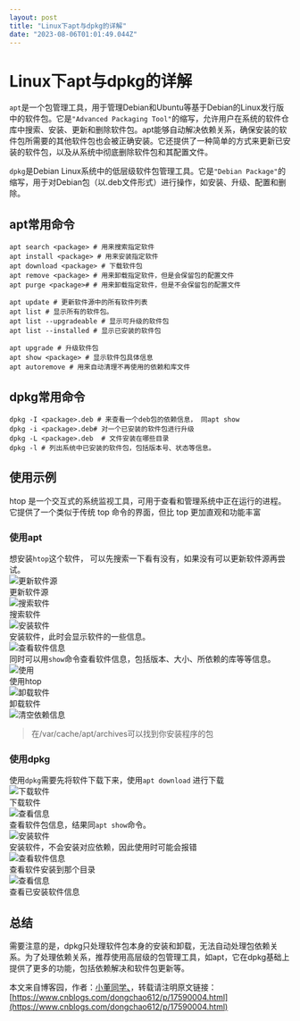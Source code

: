 ```yaml
---
layout: post
title: "Linux下apt与dpkg的详解"
date: "2023-08-06T01:01:49.044Z"
---
```

Linux下apt与dpkg的详解
=================

`apt`是一个包管理工具，用于管理Debian和Ubuntu等基于Debian的Linux发行版中的软件包。它是`"Advanced Packaging Tool"`的缩写，允许用户在系统的软件仓库中搜索、安装、更新和删除软件包。apt能够自动解决依赖关系，确保安装的软件包所需要的其他软件包也会被正确安装。它还提供了一种简单的方式来更新已安装的软件包，以及从系统中彻底删除软件包和其配置文件。

`dpkg`是Debian Linux系统中的低层级软件包管理工具。它是`"Debian Package"`的缩写，用于对Debian包（以.deb文件形式）进行操作，如安装、升级、配置和删除。

apt常用命令
-------

    apt search <package> # 用来搜索指定软件
    apt install <package> # 用来安装指定软件
    apt download <package> # 下载软件包
    apt remove <package> # 用来卸载指定软件，但是会保留包的配置文件
    apt purge <package># # 用来卸载指定软件，但是不会保留包的配置文件
    
    apt update # 更新软件源中的所有软件列表
    apt list # 显示所有的软件包。
    apt list --upgradeable # 显示可升级的软件包
    apt list --installed # 显示已安装的软件包
    
    apt upgrade # 升级软件包
    apt show <package> # 显示软件包具体信息
    apt autoremove # 用来自动清理不再使用的依赖和库文件
    

dpkg常用命令
--------

    dpkg -I <package>.deb # 来查看一个deb包的依赖信息， 同apt show
    dpkg -i <package>.deb# 对一个已安装的软件包进行升级
    dpkg -L <package>.deb  # 文件安装在哪些目录
    dpkg -l # 列出系统中已安装的软件包，包括版本号、状态等信息。
    

使用示例
----

htop 是一个交互式的系统监视工具，可用于查看和管理系统中正在运行的进程。它提供了一个类似于传统 top 命令的界面，但比 top 更加直观和功能丰富

### 使用apt

想安装`htop`这个软件， 可以先搜索一下看有没有，如果没有可以更新软件源再尝试。  
![更新软件源](https://img2023.cnblogs.com/blog/2376156/202308/2376156-20230805204659142-1220617734.png)  
更新软件源  
![搜索软件](https://img2023.cnblogs.com/blog/2376156/202308/2376156-20230805204724486-460712154.png)  
搜索软件  
![安装软件](https://img2023.cnblogs.com/blog/2376156/202308/2376156-20230805204817056-1036415992.png)  
安装软件，此时会显示软件的一些信息。  
![查看软件信息](https://img2023.cnblogs.com/blog/2376156/202308/2376156-20230805204936387-56283890.png)  
同时可以用`show`命令查看软件信息，包括版本、大小、所依赖的库等等信息。  
![使用](https://img2023.cnblogs.com/blog/2376156/202308/2376156-20230805210300437-540562176.png)  
使用htop  
![卸载软件](https://img2023.cnblogs.com/blog/2376156/202308/2376156-20230805205101127-1924615108.png)  
卸载软件  
![清空依赖信息](https://img2023.cnblogs.com/blog/2376156/202308/2376156-20230805205205278-139732880.png)

> 在/var/cache/apt/archives可以找到你安装程序的包

### 使用dpkg

使用`dpkg`需要先将软件下载下来，使用`apt download` 进行下载  
![下载软件](https://img2023.cnblogs.com/blog/2376156/202308/2376156-20230805205523125-1102285045.png)  
下载软件  
![查看信息](https://img2023.cnblogs.com/blog/2376156/202308/2376156-20230805205610077-1400772067.png)  
查看软件包信息，结果同`apt show`命令。  
![安装软件](https://img2023.cnblogs.com/blog/2376156/202308/2376156-20230805205809957-669234978.png)  
安装软件，不会安装对应依赖，因此使用时可能会报错  
![查看软件信息](https://img2023.cnblogs.com/blog/2376156/202308/2376156-20230805205917045-256367429.png)  
查看软件安装到那个目录  
![查看信息](https://img2023.cnblogs.com/blog/2376156/202308/2376156-20230805210052631-1872471725.png)  
查看已安装软件信息

总结
--

需要注意的是，dpkg只处理软件包本身的安装和卸载，无法自动处理包依赖关系。为了处理依赖关系，推荐使用高层级的包管理工具，如apt，它在dpkg基础上提供了更多的功能，包括依赖解决和软件包更新等。

本文来自博客园，作者：[小董同学、](https://www.cnblogs.com/dongchao612/)，转载请注明原文链接：[https://www.cnblogs.com/dongchao612/p/17590004.html](https://www.cnblogs.com/dongchao612/p/17590004.html)